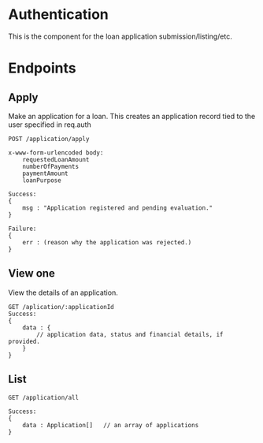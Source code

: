 # Authentication

This is the component for the loan application submission/listing/etc.

# Endpoints

## Apply

Make an application for a loan.
This creates an application record tied to the user specified in req.auth

```
POST /application/apply

x-www-form-urlencoded body:
    requestedLoanAmount
    numberOfPayments
    paymentAmount
    loanPurpose

Success:
{
    msg : "Application registered and pending evaluation."
}

Failure:
{
    err : (reason why the application was rejected.)
}
```

## View one

View the details of an application.
```
GET /aplication/:applicationId
Success:
{
    data : {
        // application data, status and financial details, if provided.
    }
}
```

## List
```
GET /application/all

Success:
{
    data : Application[]   // an array of applications
}

```
